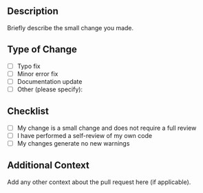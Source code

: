 ## Description

Briefly describe the small change you made.

## Type of Change

- [ ] Typo fix
- [ ] Minor error fix
- [ ] Documentation update
- [ ] Other (please specify):

## Checklist

- [ ] My change is a small change and does not require a full review
- [ ] I have performed a self-review of my own code
- [ ] My changes generate no new warnings

## Additional Context

Add any other context about the pull request here (if applicable).
